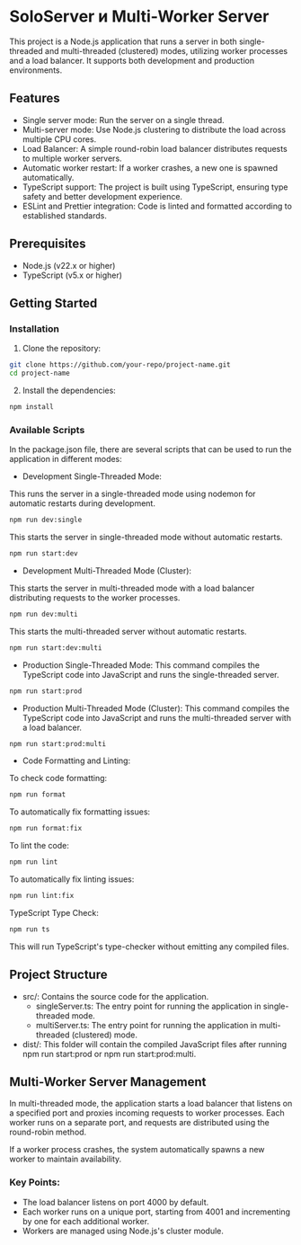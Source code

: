 # SoloServer и Multi-Worker Server
This project is a Node.js application that runs a server in both single-threaded and multi-threaded (clustered) modes, utilizing worker processes and a load balancer. It supports both development and production environments.

## Features
- Single server mode: Run the server on a single thread.
- Multi-server mode: Use Node.js clustering to distribute the load across multiple CPU cores.
- Load Balancer: A simple round-robin load balancer distributes requests to multiple worker servers.
- Automatic worker restart: If a worker crashes, a new one is spawned automatically.
- TypeScript support: The project is built using TypeScript, ensuring type safety and better development experience.
- ESLint and Prettier integration: Code is linted and formatted according to established standards.

## Prerequisites
- Node.js (v22.x or higher)
- TypeScript (v5.x or higher)

## Getting Started

### Installation
1. Clone the repository:

```bash
git clone https://github.com/your-repo/project-name.git
cd project-name
```
2. Install the dependencies:
```bash
npm install
```

### Available Scripts
In the package.json file, there are several scripts that can be used to run the application in different modes:

- Development Single-Threaded Mode:

This runs the server in a single-threaded mode using nodemon for automatic restarts during development.

```bash
npm run dev:single
```

This starts the server in single-threaded mode without automatic restarts.
```bash
npm run start:dev
```

- Development Multi-Threaded Mode (Cluster):
  
This starts the server in multi-threaded mode with a load balancer distributing requests to the worker processes.

```bash
npm run dev:multi
```

This starts the multi-threaded server without automatic restarts. 

```bash
npm run start:dev:multi
```

- Production Single-Threaded Mode:
This command compiles the TypeScript code into JavaScript and runs the single-threaded server.

```bash
npm run start:prod
```

- Production Multi-Threaded Mode (Cluster):
This command compiles the TypeScript code into JavaScript and runs the multi-threaded server with a load balancer.

```bash
npm run start:prod:multi
```

- Code Formatting and Linting:

To check code formatting:
```bash
npm run format
```

To automatically fix formatting issues:
```bash
npm run format:fix
```

To lint the code:
```bash
npm run lint
```

To automatically fix linting issues:
```bash
npm run lint:fix
```

TypeScript Type Check:
```bash
npm run ts
```
This will run TypeScript's type-checker without emitting any compiled files.

## Project Structure
- src/: Contains the source code for the application.
    - singleServer.ts: The entry point for running the application in single-threaded mode.
    - multiServer.ts: The entry point for running the application in multi-threaded (clustered) mode.
- dist/: This folder will contain the compiled JavaScript files after running npm run start:prod or npm run start:prod:multi.

## Multi-Worker Server Management
In multi-threaded mode, the application starts a load balancer that listens on a specified port and proxies incoming requests to worker processes. Each worker runs on a separate port, and requests are distributed using the round-robin method.

If a worker process crashes, the system automatically spawns a new worker to maintain availability.

### Key Points:
- The load balancer listens on port 4000 by default.
- Each worker runs on a unique port, starting from 4001 and incrementing by one for each additional worker.
- Workers are managed using Node.js's cluster module. 
